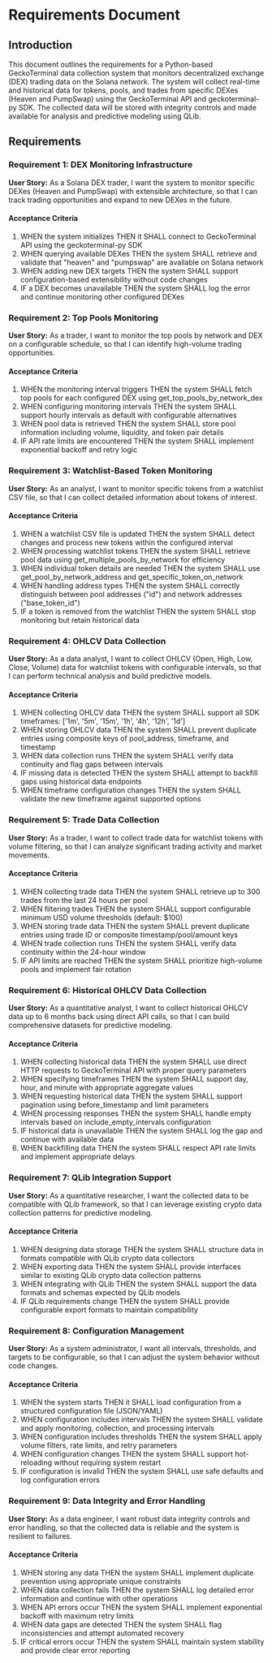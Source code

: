 # Requirements Document

## Introduction

This document outlines the requirements for a Python-based GeckoTerminal data collection system that monitors decentralized exchange (DEX) trading data on the Solana network. The system will collect real-time and historical data for tokens, pools, and trades from specific DEXes (Heaven and PumpSwap) using the GeckoTerminal API and geckoterminal-py SDK. The collected data will be stored with integrity controls and made available for analysis and predictive modeling using QLib.

## Requirements

### Requirement 1: DEX Monitoring Infrastructure

**User Story:** As a Solana DEX trader, I want the system to monitor specific DEXes (Heaven and PumpSwap) with extensible architecture, so that I can track trading opportunities and expand to new DEXes in the future.

#### Acceptance Criteria

1. WHEN the system initializes THEN it SHALL connect to GeckoTerminal API using the geckoterminal-py SDK
2. WHEN querying available DEXes THEN the system SHALL retrieve and validate that "heaven" and "pumpswap" are available on Solana network
3. WHEN adding new DEX targets THEN the system SHALL support configuration-based extensibility without code changes
4. IF a DEX becomes unavailable THEN the system SHALL log the error and continue monitoring other configured DEXes

### Requirement 2: Top Pools Monitoring

**User Story:** As a trader, I want to monitor the top pools by network and DEX on a configurable schedule, so that I can identify high-volume trading opportunities.

#### Acceptance Criteria

1. WHEN the monitoring interval triggers THEN the system SHALL fetch top pools for each configured DEX using get_top_pools_by_network_dex
2. WHEN configuring monitoring intervals THEN the system SHALL support hourly intervals as default with configurable alternatives
3. WHEN pool data is retrieved THEN the system SHALL store pool information including volume, liquidity, and token pair details
4. IF API rate limits are encountered THEN the system SHALL implement exponential backoff and retry logic

### Requirement 3: Watchlist-Based Token Monitoring

**User Story:** As an analyst, I want to monitor specific tokens from a watchlist CSV file, so that I can collect detailed information about tokens of interest.

#### Acceptance Criteria

1. WHEN a watchlist CSV file is updated THEN the system SHALL detect changes and process new tokens within the configured interval
2. WHEN processing watchlist tokens THEN the system SHALL retrieve pool data using get_multiple_pools_by_network for efficiency
3. WHEN individual token details are needed THEN the system SHALL use get_pool_by_network_address and get_specific_token_on_network
4. WHEN handling address types THEN the system SHALL correctly distinguish between pool addresses ("id") and network addresses ("base_token_id")
5. IF a token is removed from the watchlist THEN the system SHALL stop monitoring but retain historical data

### Requirement 4: OHLCV Data Collection

**User Story:** As a data analyst, I want to collect OHLCV (Open, High, Low, Close, Volume) data for watchlist tokens with configurable intervals, so that I can perform technical analysis and build predictive models.

#### Acceptance Criteria

1. WHEN collecting OHLCV data THEN the system SHALL support all SDK timeframes: ['1m', '5m', '15m', '1h', '4h', '12h', '1d']
2. WHEN storing OHLCV data THEN the system SHALL prevent duplicate entries using composite keys of pool_address, timeframe, and timestamp
3. WHEN data collection runs THEN the system SHALL verify data continuity and flag gaps between intervals
4. IF missing data is detected THEN the system SHALL attempt to backfill gaps using historical data endpoints
5. WHEN timeframe configuration changes THEN the system SHALL validate the new timeframe against supported options

### Requirement 5: Trade Data Collection

**User Story:** As a trader, I want to collect trade data for watchlist tokens with volume filtering, so that I can analyze significant trading activity and market movements.

#### Acceptance Criteria

1. WHEN collecting trade data THEN the system SHALL retrieve up to 300 trades from the last 24 hours per pool
2. WHEN filtering trades THEN the system SHALL support configurable minimum USD volume thresholds (default: $100)
3. WHEN storing trade data THEN the system SHALL prevent duplicate entries using trade ID or composite timestamp/pool/amount keys
4. WHEN trade collection runs THEN the system SHALL verify data continuity within the 24-hour window
5. IF API limits are reached THEN the system SHALL prioritize high-volume pools and implement fair rotation

### Requirement 6: Historical OHLCV Data Collection

**User Story:** As a quantitative analyst, I want to collect historical OHLCV data up to 6 months back using direct API calls, so that I can build comprehensive datasets for predictive modeling.

#### Acceptance Criteria

1. WHEN collecting historical data THEN the system SHALL use direct HTTP requests to GeckoTerminal API with proper query parameters
2. WHEN specifying timeframes THEN the system SHALL support day, hour, and minute with appropriate aggregate values
3. WHEN requesting historical data THEN the system SHALL support pagination using before_timestamp and limit parameters
4. WHEN processing responses THEN the system SHALL handle empty intervals based on include_empty_intervals configuration
5. IF historical data is unavailable THEN the system SHALL log the gap and continue with available data
6. WHEN backfilling data THEN the system SHALL respect API rate limits and implement appropriate delays

### Requirement 7: QLib Integration Support

**User Story:** As a quantitative researcher, I want the collected data to be compatible with QLib framework, so that I can leverage existing crypto data collection patterns for predictive modeling.

#### Acceptance Criteria

1. WHEN designing data storage THEN the system SHALL structure data in formats compatible with QLib crypto data collectors
2. WHEN exporting data THEN the system SHALL provide interfaces similar to existing QLib crypto data collection patterns
3. WHEN integrating with QLib THEN the system SHALL support the data formats and schemas expected by QLib models
4. IF QLib requirements change THEN the system SHALL provide configurable export formats to maintain compatibility

### Requirement 8: Configuration Management

**User Story:** As a system administrator, I want all intervals, thresholds, and targets to be configurable, so that I can adjust the system behavior without code changes.

#### Acceptance Criteria

1. WHEN the system starts THEN it SHALL load configuration from a structured configuration file (JSON/YAML)
2. WHEN configuration includes intervals THEN the system SHALL validate and apply monitoring, collection, and processing intervals
3. WHEN configuration includes thresholds THEN the system SHALL apply volume filters, rate limits, and retry parameters
4. WHEN configuration changes THEN the system SHALL support hot-reloading without requiring system restart
5. IF configuration is invalid THEN the system SHALL use safe defaults and log configuration errors

### Requirement 9: Data Integrity and Error Handling

**User Story:** As a data engineer, I want robust data integrity controls and error handling, so that the collected data is reliable and the system is resilient to failures.

#### Acceptance Criteria

1. WHEN storing any data THEN the system SHALL implement duplicate prevention using appropriate unique constraints
2. WHEN data collection fails THEN the system SHALL log detailed error information and continue with other operations
3. WHEN API errors occur THEN the system SHALL implement exponential backoff with maximum retry limits
4. WHEN data gaps are detected THEN the system SHALL flag inconsistencies and attempt automated recovery
5. IF critical errors occur THEN the system SHALL maintain system stability and provide clear error reporting